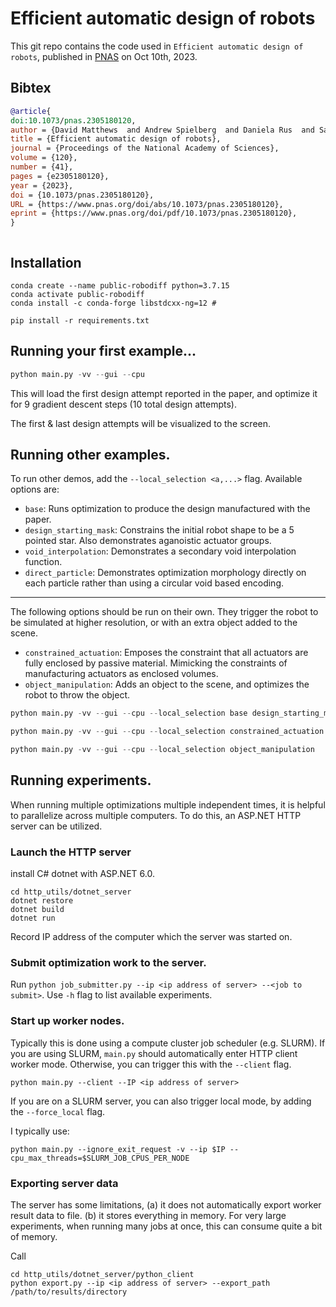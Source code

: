# Efficient automatic design of robots
This git repo contains the code used in `Efficient automatic design of robots`, published in [PNAS](https://www.pnas.org/doi/10.1073/pnas.2305180120) on Oct 10th, 2023.
## Bibtex
```Bibtex
@article{
doi:10.1073/pnas.2305180120,
author = {David Matthews  and Andrew Spielberg  and Daniela Rus  and Sam Kriegman  and Josh Bongard },
title = {Efficient automatic design of robots},
journal = {Proceedings of the National Academy of Sciences},
volume = {120},
number = {41},
pages = {e2305180120},
year = {2023},
doi = {10.1073/pnas.2305180120},
URL = {https://www.pnas.org/doi/abs/10.1073/pnas.2305180120},
eprint = {https://www.pnas.org/doi/pdf/10.1073/pnas.2305180120},
}



```

## Installation

```
conda create --name public-robodiff python=3.7.15
conda activate public-robodiff
conda install -c conda-forge libstdcxx-ng=12 # 

pip install -r requirements.txt
```

## Running your first example...
```python
python main.py -vv --gui --cpu
```
This will load the first design attempt reported in the paper, and optimize it for 9 gradient descent steps (10 total design attempts).

The first & last design attempts will be visualized to the screen.

## Running other examples.
To run other demos, add the `--local_selection <a,...>` flag.
Available options are:
* `base`: Runs optimization to produce the design manufactured with the paper.
* `design_starting_mask`: Constrains the initial robot shape to be a 5 pointed star. Also demonstrates aganoistic actuator groups.
* `void_interpolation`: Demonstrates a secondary void interpolation function.
* `direct_particle`: Demonstrates optimization morphology directly on each particle rather than using a circular void based encoding.
---
The following options should be run on their own. They trigger the robot to be simulated at higher resolution, or with an extra object added to the scene.
* `constrained_actuation`: Emposes the constraint that all actuators are fully enclosed by passive material. Mimicking the constraints of manufacturing actuators as enclosed volumes. 
* `object_manipulation`: Adds an object to the scene, and optimizes the robot to throw the object.

```python
python main.py -vv --gui --cpu --local_selection base design_starting_mask direct_particle
```
```python
python main.py -vv --gui --cpu --local_selection constrained_actuation
```
```python
python main.py -vv --gui --cpu --local_selection object_manipulation
```

## Running experiments.
When running multiple optimizations multiple independent times, it is helpful to parallelize across multiple computers. To do this, an ASP.NET HTTP server can be utilized.

### Launch the HTTP server
install C# dotnet with ASP.NET 6.0.

```
cd http_utils/dotnet_server
dotnet restore
dotnet build
dotnet run
```
Record IP address of the computer which the server was started on.

### Submit optimization work to the server.
Run `python job_submitter.py --ip <ip address of server> --<job to submit>`. Use `-h` flag to list available experiments.

### Start up worker nodes.
Typically this is done using a compute cluster job scheduler (e.g. SLURM). If you are using SLURM, `main.py` should automatically enter HTTP client worker mode.
Otherwise, you can trigger this with the `--client` flag. 

```
python main.py --client --IP <ip address of server>
```

If you are on a SLURM server, you can also trigger local mode, by adding the `--force_local` flag.

I typically use:
```
python main.py --ignore_exit_request -v --ip $IP --cpu_max_threads=$SLURM_JOB_CPUS_PER_NODE
```

### Exporting server data
The server has some limitations, 
(a) it does not automatically export worker result data to file.
(b) it stores everything in memory. For very large experiments, when running many jobs at once, this can consume quite a bit of memory.

Call
```
cd http_utils/dotnet_server/python_client
python export.py --ip <ip address of server> --export_path /path/to/results/directory
```
